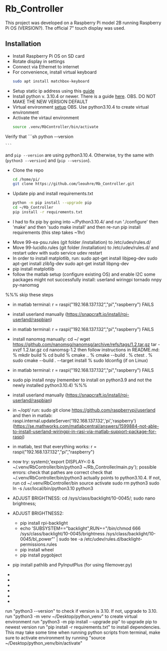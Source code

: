 # Rb_Controller

This project was developed on a Raspberry Pi model 2B running Raspberry Pi OS (VERSION?). The official 7" touch display was used.

## Installation

* Install Raspberry Pi OS on SD card
* Rotate display in settings
* Connect via Ethernet to internet
* For convenience, install virtual keyboard 
	```sh
	sudo apt install matchbox-keyboard
	```
* Setup static ip address using this [guide](https://raspberrypi-guide.github.io/networking/set-up-static-ip-address)
* Install python v. 3.10.4 or newer. There is a guide [here](https://allurcode.com/install-latest-version-of-python-on-raspberry-pi/). 
	OBS. DO NOT MAKE THE NEW VERSION DEFAULT
* Virtual environment [setup](https://docs.python.org/3/tutorial/venv.html) 
	OBS. Use python3.10.4 to create virtual environment
* Activate the virtaul environment
	```sh
	source .venv/RbController/bin/activate
	```
Verify that 
	```sh
	python --version

 	```
and 
	```
	pip --version
	```
are using python3.10.4. Otherwise, try the same with (`python3 --version`) and (`pip --version`).
* Clone the repo
	```sh
	cd /home/pi/
	git clone https://github.com/leouhre/Rb_Controller.git
	```
* Update pip and install requirements.txt
	```sh
	python -m pip install --upgrade pip
	cd ~/Rb_Controller
	pip install -r requirements.txt
* I had to fix pip by going into ~/Python3.10.4/ and run './configure' then 'make' and then 'sudo make install' 
  and then re-run pip install requirements (this step takes ~1hr)
- Move 99-ea-psu.rules (git folder /installation) to /etc/udev/rules.d/
- Move 99-lucidIo.rules (git folder /installation) to /etc/udev/rules.d/ and restart udev with sudo service udev restart
- In order to install matplotlib, run:
  sudo apt-get install libjpeg-dev
  sudo apt-get install zlib1g-dev
  sudo apt-get install libpng-dev
- pip install matplotlib
- follow the matlab setup (configure existing OS) and enable I2C
  some packages might not successfully install:
	userland
	wiringpi
	tornado
	nnpy
	py-nanomsg

%%% skip these steps 
- in matlab terminal: r = raspi("192.168.137.132","pi","raspberry") FAILS
- install userland manually (https://snapcraft.io/install/rpi-userland/raspbian)
- in matlab terminal: r = raspi("192.168.137.132","pi","raspberry") FAILS
- install nanomsg manually:
	cd ~/
	wget https://github.com/nanomsg/nanomsg/archive/refs/tags/1.2.tar.gz
	tar -xvzf 1.2.tar.gz
	cd nanomsg-1.2
	then follow instructions in README.md:
    % mkdir build
    % cd build
    % cmake ..
    % cmake --build .
    % ctest .
    % sudo cmake --build . --target install
    % sudo ldconfig (if on Linux)
- in matlab terminal: r = raspi("192.168.137.132","pi","raspberry") FAILS
- sudo pip install nnpy (remember to install on python3.9 and not the newly installed python3.10.4)
%%% 

- install userland manually (https://snapcraft.io/install/rpi-userland/raspbian)
- in ~/opt/ run: sudo git clone https://github.com/raspberrypi/userland 
  and then in matlab: raspi.internal.updateServer('192.168.137.132','pi','raspberry') 
  (https://se.mathworks.com/matlabcentral/answers/1599884-not-able-to-install-userland-wiringpi-in-rasi-via-matlab-support-package-for-raspi)
- in matlab, test that everything works: r = raspi("192.168.137.132","pi","raspberry")
- now try: system(r,'export DISPLAY=:0 & ~/.venv/RbController/bin/python3 ~/Rb_Controller/main.py');
	possible errors:
		check that pathes are correct
		check that ~/.venv/RbController/bin/python3 actually points to python3.10.4. If not, run
			cd ~/.venv/RbController/bin
			source activate
			sudo rm python3
			sudo ln -s /usr/local/bin/python3.10 python3
- ADJUST BRIGHTNESS: cd /sys/class/backlight/10-0045/; sudo nano brightness;
- ADJUST BRIGHTNESS2: 
	- pip install rpi-backlight
	- echo 'SUBSYSTEM=="backlight",RUN+="/bin/chmod 666 /sys/class/backlight/10-0045/brightness /sys/class/backlight/10-0045/bl_power"' | sudo tee -a /etc/udev/rules.d/backlight-permissions.rules
	- pip install wheel
	- pip install pygobject

- pip install pathlib and PyInputPlus (for using filemover.py)


* 
*
*
*
*
*

run "python3 --version" to check if version is 3.10. If not, upgrade to 3.10.
run "python3 -m venv ~/Desktop/python_venv" to create virtual environment
run "python3 -m pip install --upgrade pip" to upgrade pip to newest version
run "pip install -r requirements.txt" to install dependencies. This may take some time
when running python scripts from terminal, make sure to activate environment by running 
	"source ~/Desktop/python_venv/bin/activate" 
